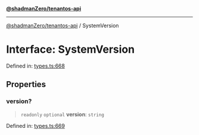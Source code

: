 [**@shadmanZero/tenantos-api**](../README.md)

***

[@shadmanZero/tenantos-api](../globals.md) / SystemVersion

# Interface: SystemVersion

Defined in: [types.ts:668](https://github.com/shadmanZero/tenantos-api/blob/507575e6d82ab5e3b8a10f708778a3645f250cd6/src/types.ts#L668)

## Properties

### version?

> `readonly` `optional` **version**: `string`

Defined in: [types.ts:669](https://github.com/shadmanZero/tenantos-api/blob/507575e6d82ab5e3b8a10f708778a3645f250cd6/src/types.ts#L669)

